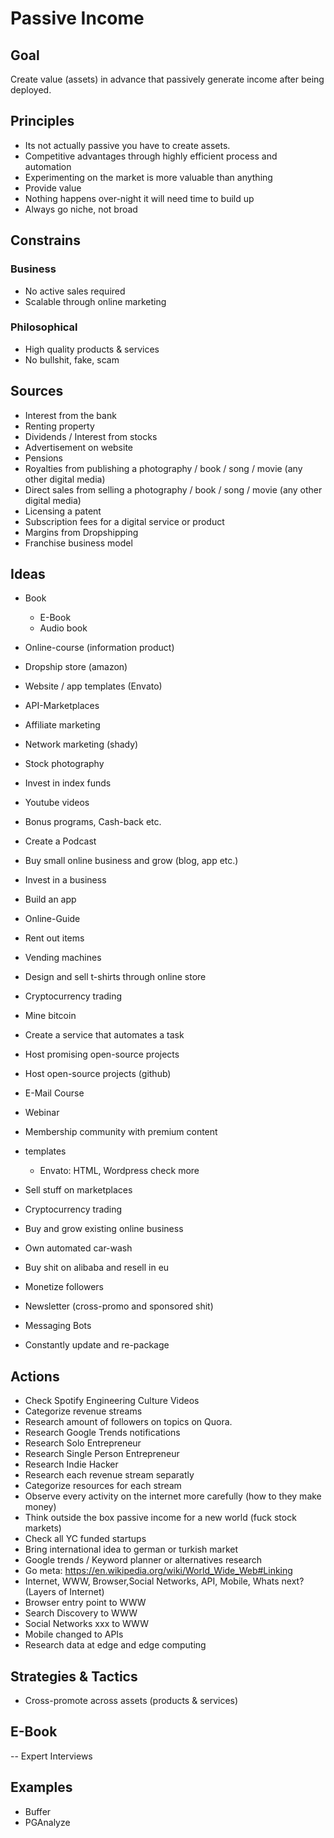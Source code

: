 # Passive Income

## Goal

Create value (assets) in advance that passively generate income after being deployed.

## Principles

- Its not actually passive you have to create assets.
- Competitive advantages through highly efficient process and automation
- Experimenting on the market is more valuable than anything
- Provide value
- Nothing happens over-night it will need time to build up
- Always go niche, not broad


## Constrains

### Business

- No active sales required
- Scalable through online marketing

### Philosophical

- High quality products & services
- No bullshit, fake, scam

## Sources

- Interest from the bank
- Renting property
- Dividends / Interest from stocks
- Advertisement on website
- Pensions
- Royalties from publishing a photography / book / song / movie (any other digital media)
- Direct sales from selling a photography / book / song / movie (any other digital media)
- Licensing a patent
- Subscription fees for a digital service or product
- Margins from Dropshipping
- Franchise business model

## Ideas

- Book
  - E-Book
  - Audio book
- Online-course (information product)
- Dropship store (amazon)
- Website / app templates (Envato)
- API-Marketplaces
- Affiliate marketing
- Network marketing (shady)
- Stock photography
- Invest in index funds
- Youtube videos
- Bonus programs, Cash-back etc.
- Create a Podcast
- Buy small online business and grow (blog, app etc.)
- Invest in a business
- Build an app
- Online-Guide
- Rent out items
- Vending machines
- Design and sell t-shirts through online store
- Cryptocurrency trading
- Mine bitcoin
- Create a service that automates a task
- Host promising open-source projects
- Host open-source projects (github)
- E-Mail Course
- Webinar
- Membership community with premium content
- templates
  - Envato: HTML, Wordpress check more
- Sell stuff on marketplaces
- Cryptocurrency trading
- Buy and grow existing online business
- Own automated car-wash
- Buy shit on alibaba and resell in eu
- Monetize followers
- Newsletter (cross-promo and sponsored shit)
- Messaging Bots

- Constantly update and re-package


## Actions

- Check Spotify Engineering Culture Videos
- Categorize revenue streams
- Research amount of followers on topics on Quora.
- Research Google Trends notifications
- Research Solo Entrepreneur
- Research Single Person Entrepreneur
- Research Indie Hacker
- Research each revenue stream separatly
- Categorize resources for each stream
- Observe every activity on the internet more carefully (how to they make money)
- Think outside the box passive income for a new world (fuck stock markets)
- Check all YC funded startups
- Bring international idea to german or turkish market
- Google trends / Keyword planner or alternatives research
- Go meta: https://en.wikipedia.org/wiki/World_Wide_Web#Linking
- Internet, WWW, Browser,Social Networks, API, Mobile, Whats next? (Layers of Internet)
- Browser entry point to WWW
- Search Discovery to WWW
- Social Networks xxx to WWW
- Mobile changed to APIs
- Research data at edge and edge computing


## Strategies & Tactics

- Cross-promote across assets (products & services)

## E-Book

-- Expert Interviews

## Examples

- Buffer
- PGAnalyze

